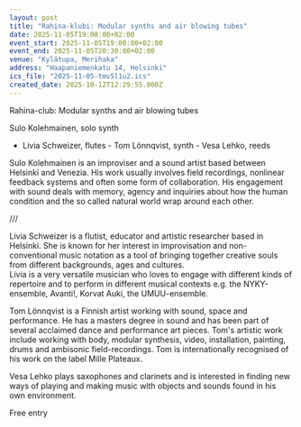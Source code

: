 ```yaml
---
layout: post
title: "Rahina-klubi: Modular synths and air blowing tubes"
date: 2025-11-05T19:00:00+02:00
event_start: 2025-11-05T19:00:00+02:00
event_end: 2025-11-05T20:30:00+02:00
venue: "Kylätupa, Merihaka"
address: "Haapaniemenkatu 14, Helsinki"
ics_file: "2025-11-05-tmv5l1u2.ics"
created_date: 2025-10-12T12:29:55.000Z
---
```


Rahina-club: Modular synths and air blowing tubes  
  
Sulo Kolehmainen,  solo synth  
+ Livia Schweizer, flutes - Tom Lönnqvist, synth - Vesa Lehko, reeds  
  
  
Sulo Kolehmainen is an improviser and a sound artist based between Helsinki and Venezia. His work usually involves field recordings, nonlinear feedback systems and often some form of collaboration. His engagement with sound deals with memory, agency and inquiries about how the human condition and the so called natural world wrap around each other.    
  
///  
  
Livia Schweizer  is a flutist, educator and artistic researcher based in Helsinki. She is known for her interest in improvisation and non-conventional music notation as a tool of bringing together creative souls from different backgrounds, ages and cultures.  
Livia is a very versatile musician who loves to engage with different kinds of repertoire and to perform in different musical contexts  e.g. the NYKY-ensemble, Avanti!, Korvat Auki, the UMUU-ensemble.  
  
Tom Lönnqvist is a Finnish artist working with sound, space and performance. He has a masters degree in sound and has been part of several acclaimed dance and performance art pieces. Tom's artistic work include working with body, modular synthesis, video, installation, painting, drums and ambisonic field-recordings. Tom is internationally recognised of his work on the label Mille Plateaux.  
  
Vesa Lehko plays saxophones and clarinets and is interested in finding new ways of playing and making music with objects and sounds found in his own environment.  
  
Free entry
